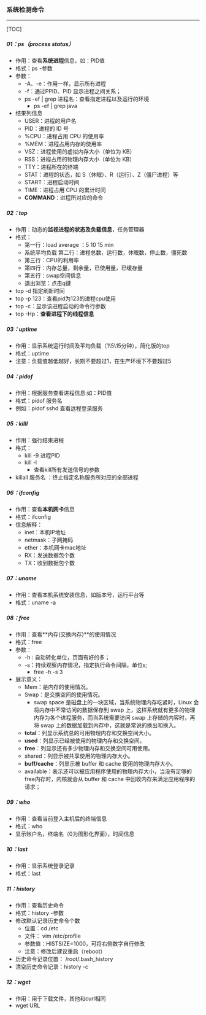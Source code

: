 ### 系统检测命令

------

[TOC]

##### 01：ps（process status）

- 作用：查看**系统进程**信息，如：PID值 
- 格式：ps -参数 
- 参数：
  - -A、-e：作用一样，显示所有进程
  - -f：通过PPID、PID 显示进程之间关系；
  - ps -ef | grep 进程名：查看指定进程以及运行的环境
    - ps -ef | grep java
- 结果列信息
  - USER：进程的用户名
  - PID：进程的 ID 号
  - %CPU：进程占用 CPU 的使用率
  - %MEM：进程占用内存的使用率
  - VSZ：进程使用的虚拟内存大小（单位为 KB）
  - RSS：进程占用的物理内存大小（单位为 KB）
  - TTY：进程所在的终端
  - STAT：进程的状态，如 S（休眠）、R（运行）、Z（僵尸进程）等
  - START：进程启动时间
  - TIME：进程占用 CPU 的累计时间
  - **COMMAND**：进程所对应的命令
  

##### 02：top

- 作用：动态的**监视进程的状态及负载信息**，任务管理器
- 格式：
  - 第一行：load average ：5 10 15 min 
  - 系统平均负载 第二行：进程总数，运行数，休眠数，停止数，僵死数 
  - 第三行：CPU的利用率 
  - 第四行：内存总量，剩余量，已使用量，已缓存量
  - 第五行：swap空间信息
  - 退出浏览：点击q键
- top -d 指定刷新时间
- top -p 123：查看pid为123的进程cpu使用
- top -c：显示该进程启动的命令行参数
- top -Hp：**查看进程下的线程信息**

##### 03：uptime

- 作用：显示系统运行时间及平均负载（1\5\15分钟），简化版的top
- 格式：uptime 
- 注意：负载值越低越好，长期不要超过1，在生产环境下不要超过5

##### 04：pidof

- 作用：根据服务查看进程信息:如：PID值
- 格式：pidof 服务名 
- 例如：pidof sshd 查看远程登录服务

##### 05：killl

- 作用：强行结束进程
- 格式：
  - kill -9 进程PID 
  - kill -l 
    - 查看kill所有发送信号的参数
- killall 服务名  ：终止指定名称服务所对应的全部进程

##### 06：ifconfig

- 作用：查看**本机网卡**信息
- 格式：ifconfig
- 信息解释：
  - inet：本机IP地址
  - netmask：子网掩码
  - ether：本机网卡mac地址
  - RX：发送数据包个数 
  - TX：收到数据包个数

##### 07：uname

- 作用：查看本机系统安装信息，如版本号，运行平台等
- 格式：uname -a

##### 08：free

- 作用：查看**内存(交换内存)**的使用情况
- 格式：free
- 参数：
  - -h : 自动转化单位，页面有好的多；
  - -s：持续观察内存情况，指定执行命令间隔，单位s;
    - free -h -s 3
- 展示意义：
  - Mem：是内存的使用情况。
  - Swap：是交换空间的使用情况。
    - swap space 是磁盘上的一块区域，当系统物理内存吃紧时，Linux 会将内存中不常访问的数据保存到 swap 上，这样系统就有更多的物理内存为各个进程服务，而当系统需要访问 swap 上存储的内容时，再将 swap 上的数据加载到内存中，这就是常说的换出和换入。
  - **total**：列显示系统总的可用物理内存和交换空间大小。
  - **used**：列显示已经被使用的物理内存和交换空间。
  - **free**：列显示还有多少物理内存和交换空间可用使用。
  - shared：列显示被共享使用的物理内存大小。
  - **buff/cache**：列显示被 buffer 和 cache 使用的物理内存大小。
  - available：表示还可以被应用程序使用的物理内存大小，当没有足够的free内存时，内核就会从 buffer 和 cache 中回收内存来满足应用程序的请求；

##### 09：who

- 作用：查看当前登入主机后的终端信息
- 格式：who
- 显示账户名，终端名（0为图形化界面），时间信息

##### 10：last 

- 作用：显示系统登录记录
- 格式：last

##### 11：history

- 作用：查看历史命令 
- 格式：history -参数
- 修改默认记录历史命令个数 
  - 位置：cd /etc 
  - 文件： vim /etc/profile
  - 参数值：HISTSIZE=1000，可将右侧数字自行修改
  - 注意：修改后建议重启（reboot）
- 历史命令记录位置： /root/.bash_history
- 清空历史命令记录：history -c

##### 12：wget

- 作用：用于下载文件，其他和curl相同
- wget URL


